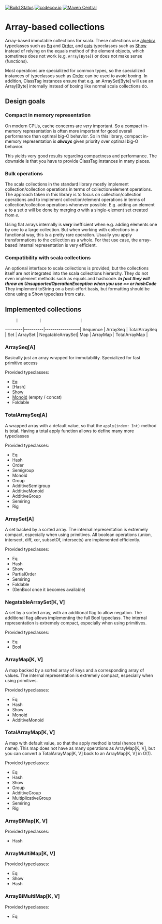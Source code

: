 [![Build Status](https://travis-ci.org/rklaehn/abc.png)](https://travis-ci.org/rklaehn/abc)
[![codecov.io](http://codecov.io/github/rklaehn/abc/coverage.svg?branch=master)](http://codecov.io/github/rklaehn/abc?branch=master)
[![Maven Central](https://maven-badges.herokuapp.com/maven-central/com.rklaehn/abc_2.11/badge.svg)](https://maven-badges.herokuapp.com/maven-central/com.rklaehn/abc_2.11)

# Array-based collections

Array-based immutable collections for scala. These collections use [algebra] typeclasses such as [Eq] and [Order], and [cats] typeclasses such as [Show] instead of relying on the equals method of the element objects, which sometimes does not work (e.g. `Array[Byte]`) or does not make sense (functions).

Most operations are specialized for common types, so the specialized instances of typeclasses such as [Order] can be used to avoid boxing. In addition, ClassTag instances ensure that e.g. an ArraySet[Byte] will use an Array[Byte] internally instead of boxing like normal scala collections do.

## Design goals

### Compact in memory representation

On modern CPUs, cache concerns are *very* important. So a compact in-memory representation is often more 
important for good overall performance than optimal big-O behavior. So in this library, compact in-memory representation
is ***always*** given priority over optimal big-O behavior.

This yields very good results regarding compactness and performance. The downside is that you have to provide ClassTag instances in many places.

### Bulk operations

The scala collections in the standard library mostly implement collection/collection operations in terms of
collection/element operations. The approach taken in this library is to focus on collection/collection
operations and to implement collection/element operations in terms of collection/collection operations
whenever possible. E.g. adding an element *e* to a set *a* will be done by merging *a* with a
single-element set created from *e*.

Using flat arrays internally is ***very*** inefficient when e.g. adding elements one by one to a large collection. But when working with collections in a functional way, this is a pretty rare operation. Usually you apply transformations to the collection as a whole. For that use case, the array-based internal representation is very efficient.

### Compatibility with scala collections

An optional interface to scala collections is provided, but the collections itself are not integrated
into the scala collections hierarchy. They do not even implement methods such as equals and hashcode. ***In fact they will throw an UnsupportedOperationException when you use == or hashCode***
They implement toString on a best-effort basis, but formatting should be done using a Show typeclass from cats.

## Implemented collections

         |          |                  |
---------|----------|------------------|
Sequence | ArraySeq | TotalArraySeq    | 
Set      | ArraySet | NegatableArraySet|
Map      | ArrayMap | TotalArrayMap    |

### ArraySeq[A]

Basically just an array wrapped for immutability. Specialized for fast primitive access

Provided typeclasses:

- [Eq]
- [Hash]
- [Show]
- [Monoid] (empty / concat)
- Foldable

### TotalArraySeq[A]

A wrapped array with a default value, so that the `apply(index: Int)` method is total. Having a total apply function allows to define many more typeclasses

Provided typeclasses:

- Eq
- Hash
- Order
- Semigroup
- Monoid
- Group
- AdditiveSemigroup
- AdditiveMonoid
- AdditiveGroup
- Semiring
- Rig

### ArraySet[A]

A set backed by a sorted array. The internal representation is extremely compact, especially when using primitives. All boolean operations (union, intersect, diff, xor, subsetOf, intersects) are implemented efficiently.

Provided typeclasses:

- Eq
- Hash
- Show
- PartialOrder
- Semiring
- Foldable
- (GenBool once it becomes available)

### NegatableArraySet[K, V]

A set by a sorted array, with an additional flag to allow negation. The additional flag allows implementing the full Bool typeclass. The internal representation is extremely compact, especially when using primitives.

Provided typeclasses:

- Eq
- Bool

### ArrayMap[K, V]

A map backed by a sorted array of keys and a corresponding array of values. The internal representation is extremely compact, especially when using primitives. 

Provided typeclasses:

- Eq
- Hash
- Show
- Monoid
- AdditiveMonoid

### TotalArrayMap[K, V]

A map with default value, so that the apply method is total (hence the name). This map does not have as many operations as ArrayMap[K, V], but you can convert a TotalArrayMap[K, V] back to an ArrayMap[K, V] in O(1).

Provided typeclasses:

- Eq
- Hash
- Show
- Group
- AdditiveGroup
- MultiplicativeGroup
- Semiring
- Rig

### ArrayBiMap[K, V]

Provided typeclasses:

- Hash

### ArrayMultiMap[K, V]

Provided typeclasses:

- Eq
- Show
- Hash

### ArrayBiMultiMap[K, V]

Provided typeclasses:

- Eq

[algebra]: https://github.com/non/algebra
[Eq]: https://github.com/non/algebra/blob/master/core/src/main/scala/algebra/Eq.scala
[Order]: https://github.com/non/algebra/blob/master/core/src/main/scala/algebra/Order.scala
[Monoid]: https://github.com/non/algebra/blob/master/core/src/main/scala/algebra/Monoid.scala

[cats]: https://github.com/non/cats
[Show]: https://github.com/non/cats/blob/master/core/src/main/scala/cats/Show.scala
